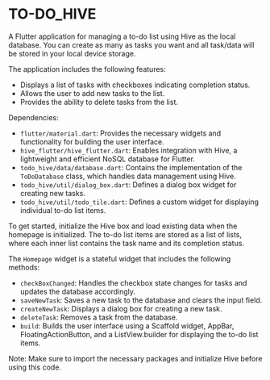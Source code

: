 # TO-DO_HIVE
A Flutter application for managing a to-do list using Hive as the local database.
You can create as many as tasks you want and all task/data will be stored 
in your local device storage.

The application includes the following features:
- Displays a list of tasks with checkboxes indicating completion status.
- Allows the user to add new tasks to the list.
- Provides the ability to delete tasks from the list.

Dependencies:
- `flutter/material.dart`: Provides the necessary widgets and functionality for building the user interface.
- `hive_flutter/hive_flutter.dart`: Enables integration with Hive, a lightweight and efficient NoSQL database for Flutter.
- `todo_hive/data/database.dart`: Contains the implementation of the `ToDoDatabase` class, which handles data management using Hive.
- `todo_hive/util/dialog_box.dart`: Defines a dialog box widget for creating new tasks.
- `todo_hive/util/todo_tile.dart`: Defines a custom widget for displaying individual to-do list items.

To get started, initialize the Hive box and load existing data when the homepage is initialized. The to-do list items are stored as a list of lists, where each inner list contains the task name and its completion status.

The `Homepage` widget is a stateful widget that includes the following methods:
- `checkBoxChanged`: Handles the checkbox state changes for tasks and updates the database accordingly.
- `saveNewTask`: Saves a new task to the database and clears the input field.
- `createNewTask`: Displays a dialog box for creating a new task.
- `deleteTask`: Removes a task from the database.
- `build`: Builds the user interface using a Scaffold widget, AppBar, FloatingActionButton, and a ListView.builder for displaying the to-do list items.

Note: Make sure to import the necessary packages and initialize Hive before using this code.
